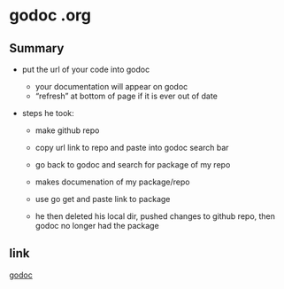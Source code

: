 # godoc .org

## Summary

- put the url of your code into godoc
    - your documentation will appear on godoc
    - “refresh” at bottom of page if it is ever out of date

- steps he took:
    - make github repo
    - copy url link to repo and paste into godoc search bar
    - go back to godoc and search for package of my repo
    - makes documenation of my package/repo

    - use go get and paste link to package

    - he then deleted his local dir, pushed changes to github repo, then godoc no longer had the package

    
## link

[godoc](https://pkg.go.dev/golang.org/x/tools/cmd/godoc?utm_source=godoc)



